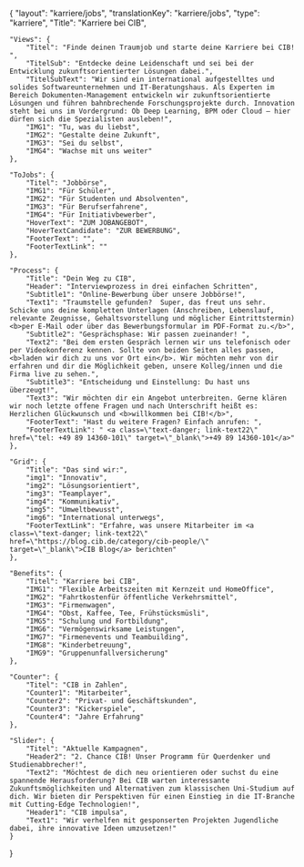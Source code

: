 {
	"layout": "karriere/jobs",
	"translationKey": "karriere/jobs",
    "type": "karriere",
    "Title": "Karriere bei CIB",

    "Views": {
		"Titel": "Finde deinen Traumjob und starte deine Karriere bei CIB! ",
        "TitelSub": "Entdecke deine Leidenschaft und sei bei der Entwicklung zukunftsorientierter Lösungen dabei.",
        "TitelSubText": "Wir sind ein international aufgestelltes und solides Softwareunternehmen und IT-Beratungshaus. Als Experten im Bereich Dokumenten-Management entwickeln wir zukunftsorientierte Lösungen und führen bahnbrechende Forschungsprojekte durch. Innovation steht bei uns im Vordergrund: Ob Deep Learning, BPM oder Cloud – hier dürfen sich die Spezialisten ausleben!",
		"IMG1": "Tu, was du liebst",
		"IMG2": "Gestalte deine Zukunft",
        "IMG3": "Sei du selbst",
        "IMG4": "Wachse mit uns weiter"
	},

    "ToJobs": {
		"Titel": "Jobbörse",
		"IMG1": "Für Schüler",
		"IMG2": "Für Studenten und Absolventen",
        "IMG3": "Für Berufserfahrene",
        "IMG4": "Für Initiativbewerber",
        "HoverText": "ZUM JOBANGEBOT",
        "HoverTextCandidate": "ZUR BEWERBUNG",
        "FooterText": "",
        "FooterTextLink": ""
	},

    "Process": {
        "Title": "Dein Weg zu CIB",
        "Header": "Interviewprozess in drei einfachen Schritten",
        "Subtitle1": "Online-Bewerbung über unsere Jobbörse!",
        "Text1": "Traumstelle gefunden?  Super, das freut uns sehr. Schicke uns deine kompletten Unterlagen (Anschreiben, Lebenslauf, relevante Zeugnisse, Gehaltsvorstellung und möglicher Eintrittstermin) <b>per E-Mail oder über das Bewerbungsformular im PDF-Format zu.</b>",
        "Subtitle2": "Gesprächsphase: Wir passen zueinander! ​",
        "Text2": "Bei dem ersten Gespräch lernen wir uns telefonisch oder per Videokonferenz kennen. Sollte von beiden Seiten alles passen, <b>laden wir dich zu uns vor Ort ein</b>. Wir möchten mehr von dir erfahren und dir die Möglichkeit geben, unsere Kolleg/innen und die Firma live zu sehen.",
        "Subtitle3": "Entscheidung und Einstellung: Du hast uns überzeugt!",
        "Text3": "Wir möchten dir ein Angebot unterbreiten. Gerne klären wir noch letzte offene Fragen und nach Unterschrift heißt es: Herzlichen Glückwunsch und <b>willkommen bei CIB!</b>",
        "FooterText": "Hast du weitere Fragen? Einfach anrufen: ",
        "FooterTextLink": " <a class=\"text-danger; link-text22\" href=\"tel: +49 89 14360-101\" target=\"_blank\">+49 89 14360-101</a>"
	},

    "Grid": {
        "Title": "Das sind wir:",
        "img1": "Innovativ",
        "img2": "Lösungsorientiert",
        "img3": "Teamplayer",
        "img4": "Kommunikativ",
        "img5": "Umweltbewusst",
        "img6": "International unterwegs",
        "FooterTextLink": "Erfahre, was unsere Mitarbeiter im <a class=\"text-danger; link-text22\" href=\"https://blog.cib.de/category/cib-people/\" target=\"_blank\">CIB Blog</a> berichten"
	},

    "Benefits": {
		"Titel": "Karriere bei CIB",
		"IMG1": "Flexible Arbeitszeiten mit Kernzeit und HomeOffice",
		"IMG2": "Fahrtkostenfür öffentliche Verkehrsmittel",
        "IMG3": "Firmenwagen",
        "IMG4": "Obst, Kaffee, Tee, Frühstücksmüsli",
        "IMG5": "Schulung und Fortbildung",
        "IMG6": "Vermögenswirksame Leistungen",
        "IMG7": "Firmenevents und Teambuilding",
        "IMG8": "Kinderbetreuung",
        "IMG9": "Gruppenunfallversicherung"
	},

    "Counter": {
		"Titel": "CIB in Zahlen",
		"Counter1": "Mitarbeiter",
		"Counter2": "Privat- und Geschäftskunden",
        "Counter3": "Kickerspiele",
        "Counter4": "Jahre Erfahrung"
	},

    "Slider": {
		"Titel": "Aktuelle Kampagnen",
		"Header2": "2. Chance CIB! Unser Programm für Querdenker und Studienabbrecher!",
		"Text2": "Möchtest de dich neu orientieren oder suchst du eine spannende Herausforderung? Bei CIB warten interessante Zukunftsmöglichkeiten und Alternativen zum klassischen Uni-Studium auf dich. Wir bieten dir Perspektiven für einen Einstieg in die IT-Branche mit Cutting-Edge Technologien!",
        "Header1": "CIB impulsa",
		"Text1": "Wir verhelfen mit gesponserten Projekten Jugendliche dabei, ihre innovative Ideen umzusetzen!"
	}
    
}
